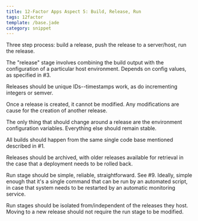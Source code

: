 ```yaml
---
title: 12-Factor Apps Aspect 5: Build, Release, Run
tags: 12factor
template: /base.jade
category: snippet
---
```


Three step process: build a release, push the release to a server/host, run the release.

The "release" stage involves combining the build output with the configuration of a particular host environment. Depends on config values, as specified in #3.

Releases should be unique IDs--timestamps work, as do incrementing integers or semver.

Once a release is created, it cannot be modified. Any modifications are cause for the creation of another release.

The only thing that should change around a release are the environment configuration variables. Everything else should remain stable.

All builds should happen from the same single code base mentioned described in #1.

Releases should be archived, with older releases available for retrieval in the case that a deployment needs to be rolled back.

Run stage should be simple, reliable, straightforward. See #9. Ideally, simple enough that it's a single command that can be run by an automated script, in case that system needs to be restarted by an automatic monitoring service.

Run stages should be isolated from/independent of the releases they host. Moving to a new release should not require the run stage to be modified.
